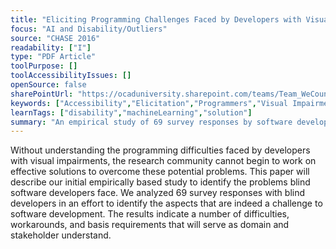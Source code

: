```yaml
---
title: "Eliciting Programming Challenges Faced by Developers with Visual Impairments: Exploratory Study"
focus: "AI and Disability/Outliers"
source: "CHASE 2016"
readability: ["I"]
type: "PDF Article"
toolPurpose: []
toolAccessibilityIssues: []
openSource: false
sharePointUrl: "https://ocaduniversity.sharepoint.com/teams/Team_WeCount/Shared%20Documents/Resources%20and%20Tools/Literature%20(curated)/Eliciting%20Programming%20Challenges%20Faced%20by%20Developers%20with%20Visual%20Impairments_Exploratory%20Study.pdf"
keywords: ["Accessibility","Elicitation","Programmers","Visual Impairment","Programming","Challenges","Blind Programmers"]
learnTags: ["disability","machineLearning","solution"]
summary: "An empirical study of 69 survey responses by software developers with visual impairments to identify the challenges they face when developing software.   "
---
```

Without understanding the programming difficulties faced by developers with visual impairments, the research community cannot begin to work on effective solutions to overcome these potential problems. This paper will describe our initial empirically based study to identify the problems blind software developers face. We analyzed 69 survey responses with blind developers in an effort to identify the aspects that are indeed a challenge to software development. The results indicate a number of difficulties, workarounds, and basis requirements that will serve as domain and stakeholder understand.

